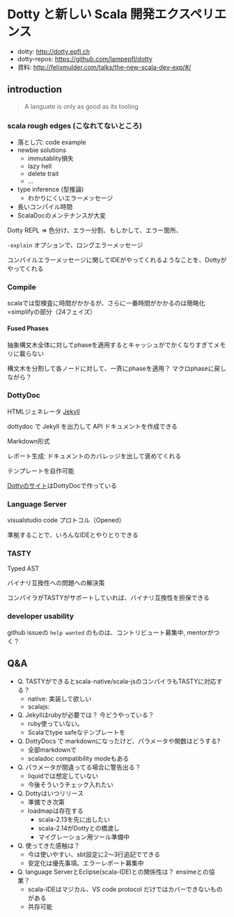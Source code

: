 Dotty と新しい Scala 開発エクスペリエンス
==========================================

- dotty: http://dotty.epfl.ch
- dotty-repos: https://github.com/lampepfl/dotty
- 資料: http://felixmulder.com/talks/the-new-scala-dev-exp/#/

introduction
-------------

> A languate is only as good as its tooling

###  scala rough edges (こなれてないところ)

- 落とし穴: code example
- newbie solutions
    - immutablity損失
    - lazy hell
    - delete trait
    - ...
- type inference (型推論)
    - わかりにくいエラーメッセージ
- 長いコンパイル時間
- ScalaDocのメンテナンスが大変
    
Dotty REPL =>  色分け、エラー分割、もしかして、エラー箇所、

`-explain` オプションで、ロングエラーメッセージ

コンパイルエラーメッセージに関してIDEがやってくれるようなことを、Dottyがやってくれる

### Compile

scalaでは型検査に時間がかかるが、さらに一番時間がかかるのは簡略化=simplifyの部分（24フェイズ）

#### Fused Phases

抽象構文木全体に対してphaseを適用するとキャッシュがでかくなりすぎてメモリに載らない

構文木を分割して各ノードに対して、一斉にphaseを適用？
マクロphaseに戻しながら？


### DottyDoc

HTMLジェネレータ [Jekyll](https://github.com/jekyll/jekyll)

dottydoc で Jekyll を出力して API ドキュメントを作成できる

Markdown形式

レポート生成: ドキュメントのカバレッジを出して褒めてくれる

テンプレートを自作可能

[Dottyのサイト](http://dotty.epfl.ch)はDottyDocで作っている

### Language Server

visualstudio code プロトコル（Opened） 

準拠することで、いろんなIDEとやりとりできる

### TASTY

Typed AST

バイナリ互換性への問題への解決策

コンパイラがTASTYがサポートしていれば、バイナリ互換性を担保できる

### developer usability

github issueの `help wanted` のものは、コントリビュート募集中, mentorがつく？


Q&A
---

- Q. TASTYができるとscala-native/scala-jsのコンパイラもTASTYに対応する？
    - native: 実装して欲しい
    - scalajs: 
- Q. Jekyllはrubyが必要では？ 今どうやっている？
    - ruby使っていない。
    - Scalaでtype safeなテンプレートを
- Q. DottyDocs で markdownになったけど、パラメータや関数はどうする?
    - 全部markdownで
    - scaladoc compatibility modeもある
- Q. パラメータが間違ってる場合に警告出る？
    - liquidでは想定していない
    - 今後そういうチェック入れたい
- Q. Dottyはいつリリース
    - 準備でき次第
    - loadmapは存在する
        - scala-2.13を先に出したい
        - scala-2.14がDottyとの橋渡し
        - マイグレーション用ツール準備中
- Q. 使ってきた感触は？
    - 今は使いやすい、sbt設定に2〜3行追記でできる
    - 安定化は優先事項。エラーレポート募集中
- Q. language ServerとEclipse(scala-IDE)との関係性は？ ensimeとの協業？ 
    - scala-IDEはマジカル、VS code protocol だけではカバーできないものがある
    - 共存可能